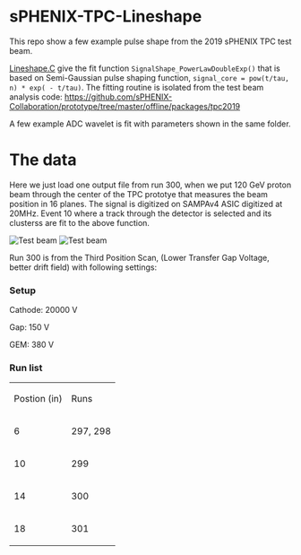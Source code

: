 # sPHENIX-TPC-Lineshape

This repo show a few example pulse shape from the 2019 sPHENIX TPC test beam. 

[Lineshape.C](Lineshape.C) give the fit function `SignalShape_PowerLawDoubleExp()` 
that is based on Semi-Gaussian pulse shaping function, `signal_core = pow(t/tau, n) * exp( - t/tau)`. 
The fitting routine is isolated from the test beam analysis code: https://github.com/sPHENIX-Collaboration/prototype/tree/master/offline/packages/tpc2019

A few example ADC wavelet is fit with parameters shown in the same folder. 

# The data

Here we just load one output file from run 300, when we put 120 GeV proton beam through the center of the TPC prototye that measures the beam position in 16 planes. The signal is digitized on SAMPAv4 ASIC digitized at 20MHz. Event 10 where a track through the detector is selected and its clusterss are fit to the above function.

![Test beam](https://github.com/sPHENIX-Collaboration/tutorials/raw/0a12b21ed5b7950106d29e79597eba869d9404d0/JupyterLab/images/2019-sPHENIX-testbeam.jpg)
![Test beam](https://github.com/sPHENIX-Collaboration/tutorials/raw/0a12b21ed5b7950106d29e79597eba869d9404d0/JupyterLab/images/Beam-and-TPC.png)


Run 300 is from the Third Position Scan, (Lower Transfer Gap Voltage, better drift field) with following settings:


### Setup

Cathode: 20000 V

Gap:  150 V

GEM:  380 V

### Run list

<table>
<tbody>
<tr class="odd">
<td><p>Postion (in)</p></td>
<td><p>Runs</p></td>
</tr>
<tr class="even">
<td><p>6</p></td>
<td><p>297, 298<br />
</p></td>
</tr>
<tr class="odd">
<td><p>10</p></td>
<td><p>299<br />
</p></td>
</tr>
<tr class="even">
<td><p>14</p></td>
<td><p>300<br />
</p></td>
</tr>
<tr class="odd">
<td><p>18<br />
</p></td>
<td><p>301<br />
</p></td>
</tr>
</tbody>
</table>
